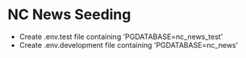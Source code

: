 # NC News Seeding

- Create .env.test file containing 'PGDATABASE=nc_news_test'
- Create .env.development file containing 'PGDATABASE=nc_news'
